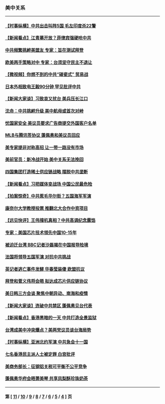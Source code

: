 ### 美中关系
---
#### [【时事纵横】中共出击叫阵5国 毛左印度杀22警](../../pages/nf1412576/n12860185.md) 
#### [【新闻看点】江青墓开放？菲律宾强硬呛中共](../../pages/nf1412576/n12860122.md) 
#### [中共频繁挑衅美盟友 专家：旨在测试拜登](../../pages/nf1412576/n12860018.md) 
#### [欧美两手策略对中 专家：台须坚守民主不退让](../../pages/nf1412576/n12858988.md) 
#### [【微视频】你想不到的中共“碰瓷式” 贸易战](../../pages/nf1412576/n12859313.md) 
#### [日本外相致电王毅90分钟 罕见批评中共](../../pages/nf1412576/n12859457.md) 
#### [【新闻大家谈】习致哀又扰台 美兵压长江口](../../pages/nf1412576/n12859273.md) 
#### [沈舟：中共挑衅升级 美中航母或首次对峙](../../pages/nf1412576/n12858302.md) 
#### [忧国家安全 美议员要求广告商提交外国客户名单](../../pages/nf1412576/n12857553.md) 
#### [MLB与腾讯签协议 蓬佩奥和美议员回应](../../pages/nf1412576/n12857554.md) 
#### [美专家提非对称高招 让一带一路没有市场](../../pages/nf1412576/n12798137.md) 
#### [美前官员：新冷战开始 美中关系无法挽回](../../pages/nf1412576/n12842228.md) 
#### [四国集团打造稀土供应链战略 摆脱中共垄断](../../pages/nf1412576/n12847305.md) 
#### [【新闻看点】习把媒体变战场 中国公民最危险](../../pages/nf1412576/n12856757.md) 
#### [【拍案惊奇】中共惹毛华尔街？五国海军军演](../../pages/nf1412576/n12855501.md) 
#### [康奈尔大学教授投票 推翻北大合作中资项目](../../pages/nf1412576/n12856254.md) 
#### [【远见快评】王伟撞机真相？中共高调纪念露馅](../../pages/nf1412576/n12855178.md) 
#### [专家：美国芯片技术领先中国10-15年](../../pages/nf1412576/n12854958.md) 
#### [被迫迁台湾 BBC记者沙磊揭在中国报导险境](../../pages/nf1412576/n12854801.md) 
#### [法国将领导五国军演 对抗中共挑战](../../pages/nf1412576/n12854651.md) 
#### [英记者逃亡事件发酵 华春莹装傻 欧盟抗议](../../pages/nf1412576/n12854561.md) 
#### [拜登和菅义伟将会晤 拟达成芯片供应链协议](../../pages/nf1412576/n12854443.md) 
#### [美日韩三方会谈 聚焦中朝异动、南海和疫情](../../pages/nf1412576/n12851558.md) 
#### [【新闻大家谈】连破中共禁区 蓬佩奥见台代表](../../pages/nf1412576/n12853920.md) 
#### [【新闻看点】香港黑暗的一天 中共打造全景监狱](../../pages/nf1412576/n12852631.md) 
#### [台湾成美中冲突爆点？美两党议员谈台海局势](../../pages/nf1412576/n12852737.md) 
#### [【时事纵横】亚洲北约军演 中共急会十一国](../../pages/nf1412576/n12852649.md) 
#### [七名香港民主派人士被定罪 白宫批评](../../pages/nf1412576/n12852728.md) 
#### [美商务部长：征钢铝关税可平衡不公平竞争](../../pages/nf1412576/n12852590.md) 
#### [蓬佩奥华府会晤萧美琴 共享凤梨酥珍珠奶茶](../../pages/nf1412576/n12852319.md) 

---
#### 第 [ [11](./11.md) / [10](./10.md) / [9](./9.md) / [8](./8.md) / [7](./7.md) / [6](./6.md) / [5](./5.md) / [4](./4.md) ] 页
